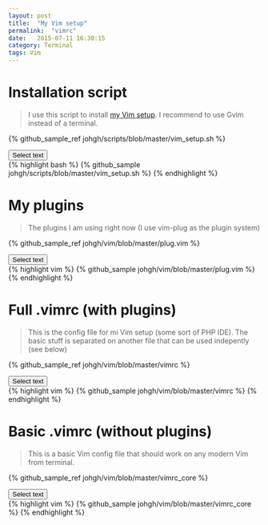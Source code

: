 ```yaml
---
layout: post
title:  "My Vim setup"
permalink:  "vimrc"
date:   2015-07-11 16:30:15
category: Terminal
tags: Vim
---
```

# Installation script

> I use this script to install [my Vim setup](https://github.com/johgh/vim). I recommend to use Gvim instead of a terminal.

{% github_sample_ref johgh/scripts/blob/master/vim_setup.sh  %}
<div> <button class="selectButton" data-id="#selectText3" type="button">Select text </button> </div>
<div id="selectText3">
{% highlight bash %}
{% github_sample johgh/scripts/blob/master/vim_setup.sh %}
{% endhighlight %}
</div>

# My plugins

> The plugins I am using right now (I use vim-plug as the plugin system)

<script src="{{ "/scripts/selecttext.js" | prepend: site.baseurl }}"></script>

{% github_sample_ref johgh/vim/blob/master/plug.vim %}

<div> <button class="selectButton" data-id="#selectText3" type="button">Select text </button> </div>
<div id="selectText3">
{% highlight vim %}
{% github_sample johgh/vim/blob/master/plug.vim %}
{% endhighlight %}
</div>

# Full .vimrc (with plugins)

> This is the config file for mi Vim setup (some sort of PHP IDE). The basic stuff is separated on another file that can be used indepently (see below)

{% github_sample_ref johgh/vim/blob/master/vimrc %}

<div> <button class="selectButton" data-id="#selectText2" type="button">Select text </button> </div>
<div id="selectText2">
{% highlight vim %}
{% github_sample johgh/vim/blob/master/vimrc %}
{% endhighlight %}
</div>


# Basic .vimrc (without plugins)

> This is a basic Vim config file that should work on any modern Vim from terminal.

<script src="{{ "/scripts/selecttext.js" | prepend: site.baseurl }}"></script>

{% github_sample_ref johgh/vim/blob/master/vimrc_core %}

<div> <button class="selectButton" data-id="#selectText1" type="button">Select text </button> </div>
<div id="selectText1">
{% highlight vim %}
{% github_sample johgh/vim/blob/master/vimrc_core %}
{% endhighlight %}
</div>





